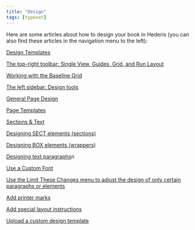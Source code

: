 ```yaml
---
title: "Design"
tags: [typeset]
---
```

 
<html><body><section data-type="chapter" class="hsecchapter" data-hederis-type="hsecchapter" id="intro-design" data-pi-attrs="id: intro-design; data-tags: typeset;" role="doc-chapter" data-tags="typeset" data-author-name=" " data-book-title=" " title="Design"><p class="hblkp" data-hederis-type="hblkp" id="p6Vi08uCP">Here are some articles about how to design your book in Hederis (you can also find these articles in the navigation menu to the left): </p><p class="hblkp" data-hederis-type="hblkp" id="pkeqw2EI0"><a href="{% link _docs/design-templates.md %}" data-hederis-type="hspana" id="pFEAotg0r"><span class="Hyperlink" data-hederis-type="hspnspan" id="pFe1SBV9v">Design Templates</span></a></p><p class="hblkp" data-hederis-type="hblkp" id="pvmfRAFLA"><a href="{% link _docs/typeset-view-toolbar.md %}" data-hederis-type="hspana" id="p3GA99Ec7"><span class="Hyperlink" data-hederis-type="hspnspan" id="plk8j2N9X">The top-right toolbar: Single View, Guides, Grid, and Run Layout</span></a></p><p class="hblkp" data-hederis-type="hblkp" id="pzMMuM3Q8"><a href="{% link _docs/baseline-grid.md %}" data-hederis-type="hspana" id="pS8monezr"><span class="Hyperlink" data-hederis-type="hspnspan" id="pzcnxg8TB">Working with the Baseline Grid</span></a></p><p class="hblkp" data-hederis-type="hblkp" id="pDFtUeGwy"><a href="{% link _docs/typeset-left-sidebar.md %}" data-hederis-type="hspana" id="pKEWTMg6I"><span class="Hyperlink" data-hederis-type="hspnspan" id="pjFbwWZUb">The left sidebar: Design tools</span></a></p><p class="hblkp" data-hederis-type="hblkp" id="pijllUGVe"><a href="{% link _docs/typeset-general-design.md %}" data-hederis-type="hspana" id="pcO4XC9ti"><span class="Hyperlink" data-hederis-type="hspnspan" id="pXpkxZSjL">General Page Design</span></a></p><p class="hblkp" data-hederis-type="hblkp" id="pud0xaMf7"><a href="{% link _docs/typeset-master-pages.md %}" data-hederis-type="hspana" id="p8JEGcAdS"><span class="Hyperlink" data-hederis-type="hspnspan" id="ptla1kgLo">Page Templates</span></a></p><p class="hblkp" data-hederis-type="hblkp" id="pFTPx1EDt"><a href="{% link _docs/typeset-text-design.md %}" data-hederis-type="hspana" id="ps0pjICY6"><span class="Hyperlink" data-hederis-type="hspnspan" id="p2sqiFXLF">Sections &amp; Text</span></a></p><p class="hblkp" data-hederis-type="hblkp" id="pgnhOwpoT"><a href="{% link _docs/typeset-sect-design.md %}" data-hederis-type="hspana" id="p9HUNFpll"><span class="Hyperlink" data-hederis-type="hspnspan" id="pAIZY9v9d">Designing SECT elements (sections)</span></a></p><p class="hblkp" data-hederis-type="hblkp" id="p8VZbs08L"><a href="{% link _docs/typeset-box-design.md %}" data-hederis-type="hspana" id="pECVpgNEl"><span class="Hyperlink" data-hederis-type="hspnspan" id="pyt9v9Cc3">Designing BOX elements (wrappers)</span></a></p><p class="hblkp" data-hederis-type="hblkp" id="pmqPCU6Fz"><a href="{% link _docs/typeset-para-design.md %}" data-hederis-type="hspana" id="pXlc2Uz5V"><span class="Hyperlink" data-hederis-type="hspnspan" id="pAeHoEgIe">Designing text paragraphs</span></a>n</p><p class="hblkp" data-hederis-type="hblkp" id="pV5QfU1F0"><a href="{% link _docs/custom-font.md %}" data-hederis-type="hspana" id="pwQdymJGd"><span class="Hyperlink" data-hederis-type="hspnspan" id="peF8C2qZu">Use a Custom Font</span></a></p><p class="hblkp" data-hederis-type="hblkp" id="psTjPFZVr"><a href="{% link _docs/selectors.md %}" data-hederis-type="hspana" id="pLZXH1xoy"><span class="Hyperlink" data-hederis-type="hspnspan" id="pSmvnLxn0">Use the Limit These Changes menu to adjust the design of only certain paragraphs or elements</span></a></p><p class="hblkp" data-hederis-type="hblkp" id="pq0VFHJED"><a href="{% link _docs/add-printer-marks.md %}" data-hederis-type="hspana" id="p9yvuFuDF"><span class="Hyperlink" data-hederis-type="hspnspan" id="ptD2QpMYJ">Add printer marks</span></a></p><p class="hblkp" data-hederis-type="hblkp" id="pFKFhX2D0"><a href="{% link _docs/custom-design.md %}" data-hederis-type="hspana" id="pYkdBjbtd"><span class="Hyperlink" data-hederis-type="hspnspan" id="pm3TZHSv7">Add special layout instructions</span></a></p><p class="hblkp" data-hederis-type="hblkp" id="pxWIeqcAo"><a href="{% link _docs/custom-design-templates.md %}" data-hederis-type="hspana" id="pzX3u53y7"><span class="Hyperlink" data-hederis-type="hspnspan" id="pqJH5rqKJ">Upload a custom design template</span></a></p></section></body></html>
